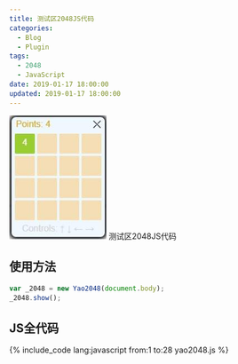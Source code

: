 ```yaml
---
title: 测试区2048JS代码
categories:
  - Blog
  - Plugin
tags:
  - 2048
  - JavaScript
date: 2019-01-17 18:00:00
updated: 2019-01-17 18:00:00
---
```


![测试区Yao2048截图](/gallery/yao2048-0.jpg)
测试区2048JS代码
<!-- more -->

## 使用方法

``` JavaScript
var _2048 = new Yao2048(document.body);
_2048.show();
```

## JS全代码

{% include_code lang:javascript from:1 to:28 yao2048.js %}
